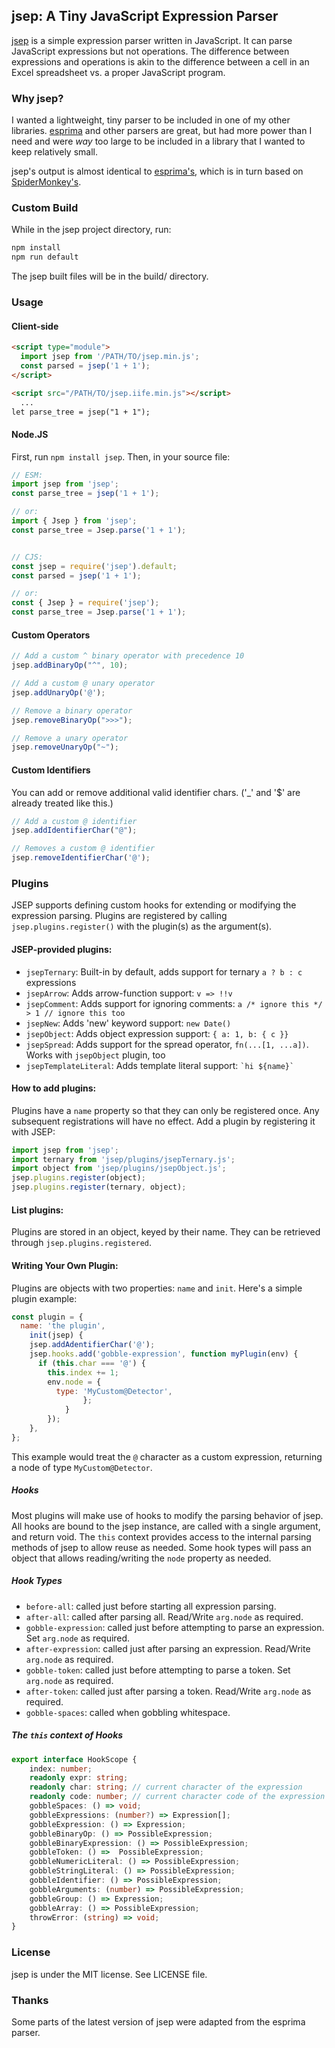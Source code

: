 ## jsep: A Tiny JavaScript Expression Parser

[jsep](https://ericsmekens.github.io/jsep/) is a simple expression parser written in JavaScript. It can parse JavaScript expressions but not operations. The difference between expressions and operations is akin to the difference between a cell in an Excel spreadsheet vs. a proper JavaScript program.

### Why jsep?

I wanted a lightweight, tiny parser to be included in one of my other libraries. [esprima](http://esprima.org/) and other parsers are great, but had more power than I need and were *way* too large to be included in a library that I wanted to keep relatively small.

jsep's output is almost identical to [esprima's](http://esprima.org/doc/index.html#ast), which is in turn based on [SpiderMonkey's](https://developer.mozilla.org/en-US/docs/SpiderMonkey/Parser_API).

### Custom Build

While in the jsep project directory, run:

```bash
npm install
npm run default
```

The jsep built files will be in the build/ directory.

### Usage

#### Client-side

```html
<script type="module">
  import jsep from '/PATH/TO/jsep.min.js';
  const parsed = jsep('1 + 1');
</script>

<script src="/PATH/TO/jsep.iife.min.js"></script>
  ...
let parse_tree = jsep("1 + 1");
```

#### Node.JS

First, run `npm install jsep`. Then, in your source file:

```javascript
// ESM:
import jsep from 'jsep';
const parse_tree = jsep('1 + 1');

// or:
import { Jsep } from 'jsep';
const parse_tree = Jsep.parse('1 + 1');


// CJS:
const jsep = require('jsep').default;
const parsed = jsep('1 + 1');

// or:
const { Jsep } = require('jsep');
const parse_tree = Jsep.parse('1 + 1');
```

#### Custom Operators

```javascript
// Add a custom ^ binary operator with precedence 10
jsep.addBinaryOp("^", 10);

// Add a custom @ unary operator
jsep.addUnaryOp('@');

// Remove a binary operator
jsep.removeBinaryOp(">>>");

// Remove a unary operator
jsep.removeUnaryOp("~");
```

#### Custom Identifiers

You can add or remove additional valid identifier chars. ('_' and '$' are already treated like this.)

```javascript
// Add a custom @ identifier
jsep.addIdentifierChar("@");

// Removes a custom @ identifier
jsep.removeIdentifierChar('@');
```

### Plugins
JSEP supports defining custom hooks for extending or modifying the expression parsing.
Plugins are registered by calling `jsep.plugins.register()` with the plugin(s) as the argument(s).

#### JSEP-provided plugins:
* `jsepTernary`: Built-in by default, adds support for ternary `a ? b : c` expressions
* `jsepArrow`: Adds arrow-function support: `v => !!v`
* `jsepComment`: Adds support for ignoring comments: `a /* ignore this */ > 1 // ignore this too`
* `jsepNew`: Adds 'new' keyword support: `new Date()`
* `jsepObject`: Adds object expression support: `{ a: 1, b: { c }}`
* `jsepSpread`: Adds support for the spread operator, `fn(...[1, ...a])`. Works with `jsepObject` plugin, too
* `jsepTemplateLiteral`: Adds template literal support: `` `hi ${name}` ``

#### How to add plugins:
Plugins have a `name` property so that they can only be registered once.
Any subsequent registrations will have no effect. Add a plugin by registering it with JSEP:

```javascript
import jsep from 'jsep';
import ternary from 'jsep/plugins/jsepTernary.js';
import object from 'jsep/plugins/jsepObject.js';
jsep.plugins.register(object);
jsep.plugins.register(ternary, object);
```

#### List plugins:
Plugins are stored in an object, keyed by their name.
They can be retrieved through `jsep.plugins.registered`.

#### Writing Your Own Plugin:
Plugins are objects with two properties: `name` and `init`.
Here's a simple plugin example:
```javascript
const plugin = {
  name: 'the plugin',
	init(jsep) {
    jsep.addAdentifierChar('@');
    jsep.hooks.add('gobble-expression', function myPlugin(env) {
      if (this.char === '@') {
        this.index += 1;
        env.node = {
          type: 'MyCustom@Detector',
				};
			}
		});
	},
};
```
This example would treat the `@` character as a custom expression, returning
a node of type `MyCustom@Detector`.

##### Hooks
Most plugins will make use of hooks to modify the parsing behavior of jsep.
All hooks are bound to the jsep instance, are called with a single argument, and return void.
The `this` context provides access to the internal parsing methods of jsep
to allow reuse as needed. Some hook types will pass an object that allows reading/writing
the `node` property as needed.

##### Hook Types
* `before-all`: called just before starting all expression parsing.
* `after-all`: called after parsing all. Read/Write `arg.node` as required.
* `gobble-expression`: called just before attempting to parse an expression. Set `arg.node` as required.
* `after-expression`: called just after parsing an expression. Read/Write `arg.node` as required.
* `gobble-token`: called just before attempting to parse a token. Set `arg.node` as required.
* `after-token`: called just after parsing a token. Read/Write `arg.node` as required.
* `gobble-spaces`: called when gobbling whitespace.

##### The `this` context of Hooks
```typescript
export interface HookScope {
    index: number;
    readonly expr: string;
    readonly char: string; // current character of the expression
    readonly code: number; // current character code of the expression
    gobbleSpaces: () => void;
    gobbleExpressions: (number?) => Expression[];
    gobbleExpression: () => Expression;
    gobbleBinaryOp: () => PossibleExpression;
    gobbleBinaryExpression: () => PossibleExpression;
    gobbleToken: () =>  PossibleExpression;
    gobbleNumericLiteral: () => PossibleExpression;
    gobbleStringLiteral: () => PossibleExpression;
    gobbleIdentifier: () => PossibleExpression;
    gobbleArguments: (number) => PossibleExpression;
    gobbleGroup: () => Expression;
    gobbleArray: () => PossibleExpression;
    throwError: (string) => void;
}
```

### License

jsep is under the MIT license. See LICENSE file.

### Thanks

Some parts of the latest version of jsep were adapted from the esprima parser.
